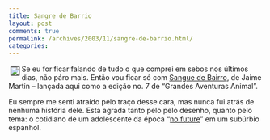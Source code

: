 ```yaml
---
title: Sangre de Barrio
layout: post
comments: true
permalink: /archives/2003/11/sangre-de-barrio.html/
categories:
---
```

<img src=//chester.me/img/blig/sanguedebairro.jpg style="float:left;border:1px solid; margin:4px;">Se eu for ficar falando de tudo o que comprei em sebos nos últimos dias, não páro mais. Então vou ficar só com <a href="http://todaoferta.uol.com.br/comprar/grandes-aventuras-animal-n-7-sangue-de-bairro-jaime-martin-3KSH5TVMWV#rmcl" >Sangue de Bairro</a>, de Jaime Martin &#8211; lançada aqui como a edição no. 7 de &#8220;Grandes Aventuras Animal&#8221;.

Eu sempre me senti atraído pelo traço desse cara, mas nunca fui atrás de nenhuma história dele. Esta agrada tanto pelo pelo desenho, quanto pelo tema: o cotidiano de um adolescente da época &#8220;<a href="http://www.lyricstime.com/lyrics/44378.html" >no future</a>&#8221; em um subúrbio espanhol.
